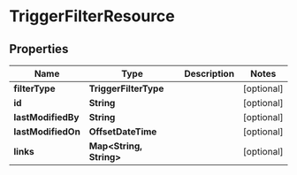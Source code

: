 

# TriggerFilterResource


## Properties

Name | Type | Description | Notes
------------ | ------------- | ------------- | -------------
**filterType** | **TriggerFilterType** |  |  [optional]
**id** | **String** |  |  [optional]
**lastModifiedBy** | **String** |  |  [optional]
**lastModifiedOn** | **OffsetDateTime** |  |  [optional]
**links** | **Map&lt;String, String&gt;** |  |  [optional]



